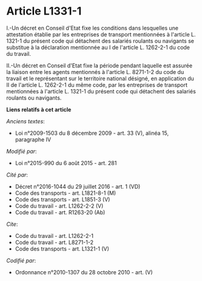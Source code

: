 # Article L1331-1

I.-Un décret en Conseil d'Etat fixe les conditions dans lesquelles une attestation établie par les entreprises de transport
mentionnées à l'article L. 1321-1 du présent code qui détachent des salariés roulants ou navigants se substitue à la
déclaration mentionnée au I de l'article L. 1262-2-1 du code du travail.

II.-Un décret en Conseil d'Etat fixe la période pendant laquelle est assurée la liaison entre les agents mentionnés à
l'article L. 8271-1-2 du code du travail et le représentant sur le territoire national désigné, en application du II de
l'article L. 1262-2-1 du même code, par les entreprises de transport mentionnées à l'article L. 1321-1 du présent code qui
détachent des salariés roulants ou navigants.

**Liens relatifs à cet article**

_Anciens textes_:

  - Loi n°2009-1503 du 8 décembre 2009 - art. 33 (V), alinéa 15, paragraphe IV

_Modifié par_:

  - Loi n°2015-990 du 6 août 2015 - art. 281

_Cité par_:

  - Décret n°2016-1044 du 29 juillet 2016 - art. 1 (VD)
  - Code des transports - art. L1821-8-1 (M)
  - Code des transports - art. L1851-3 (V)
  - Code du travail - art. L1262-2-2 (V)
  - Code du travail - art. R1263-20 (Ab)

_Cite_:

  - Code du travail - art. L1262-2-1
  - Code du travail - art. L8271-1-2
  - Code des transports - art. L1321-1 (V)

_Codifié par_:

  - Ordonnance n°2010-1307 du 28 octobre 2010 - art. (V)

